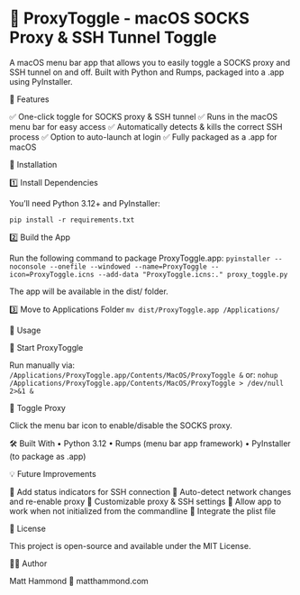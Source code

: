 # 🚀 ProxyToggle - macOS SOCKS Proxy & SSH Tunnel Toggle

A macOS menu bar app that allows you to easily toggle a SOCKS proxy and SSH tunnel on and off. Built with Python and Rumps, packaged into a .app using PyInstaller.

📌 Features

✅ One-click toggle for SOCKS proxy & SSH tunnel
✅ Runs in the macOS menu bar for easy access
✅ Automatically detects & kills the correct SSH process
✅ Option to auto-launch at login
✅ Fully packaged as a .app for macOS


🔧 Installation

1️⃣ Install Dependencies

You’ll need Python 3.12+ and PyInstaller:

`pip install -r requirements.txt`

2️⃣ Build the App

Run the following command to package ProxyToggle.app:
`pyinstaller --noconsole --onefile --windowed --name=ProxyToggle --icon=ProxyToggle.icns --add-data "ProxyToggle.icns:." proxy_toggle.py`

The app will be available in the dist/ folder.

3️⃣ Move to Applications Folder
`mv dist/ProxyToggle.app /Applications/`

🚀 Usage

🔹 Start ProxyToggle

Run manually via:
`/Applications/ProxyToggle.app/Contents/MacOS/ProxyToggle &`
or:
`nohup /Applications/ProxyToggle.app/Contents/MacOS/ProxyToggle > /dev/null 2>&1 &`


🔹 Toggle Proxy

Click the menu bar icon to enable/disable the SOCKS proxy.

🛠 Built With
	•	Python 3.12
	•	Rumps (menu bar app framework)
	•	PyInstaller (to package as .app)

💡 Future Improvements

🚀 Add status indicators for SSH connection
🚀 Auto-detect network changes and re-enable proxy
🚀 Customizable proxy & SSH settings
🚀 Allow app to work when not initialized from the commandline
🚀 Integrate the plist file

📜 License

This project is open-source and available under the MIT License.

👨‍💻 Author

Matt Hammond
🔗 matthammond.com
